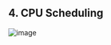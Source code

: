## 4. CPU Scheduling

![image](https://user-images.githubusercontent.com/7018329/135996916-e363d301-6581-450f-899b-5abad0aa0307.png)
